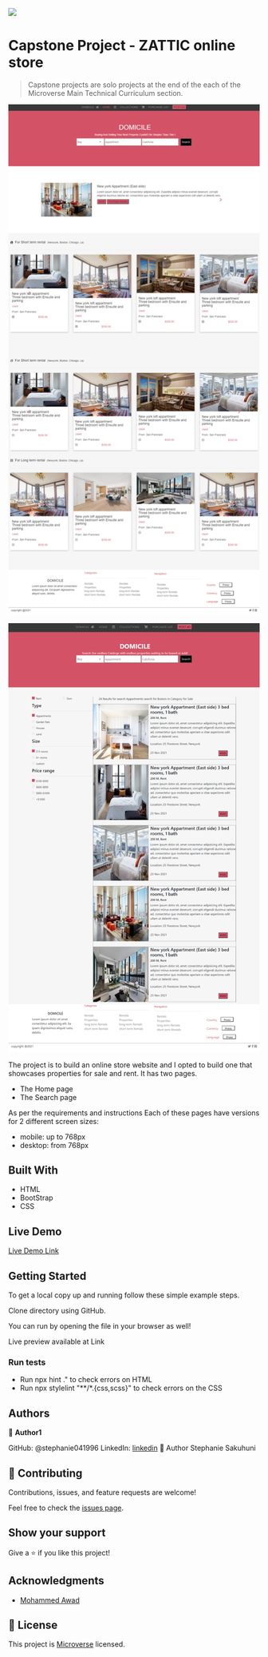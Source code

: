 ![](https://img.shields.io/badge/Microverse-blueviolet)

# Capstone Project - ZATTIC online store

> Capstone projects are solo projects at the end of the each of the Microverse Main Technical Curriculum section. 

![Home](./images/home.png)

![search on big screen](./images/search.png)



The project is to build an online store website and I opted to build one that showcases properties for sale and rent. It has two pages.
- The Home page
- The Search page

As per the requirements and instructions Each of these pages have versions for 2 different screen sizes: 

- mobile: up to 768px
- desktop: from 768px

## Built With

- HTML
- BootStrap
- CSS

## Live Demo

[Live Demo Link](https://stephanie041996.github.io/Capstone1/)


## Getting Started


To get a local copy up and running follow these simple example steps.

Clone directory using GitHub. 

You can run by opening the file in your browser as well!

Live preview available at Link

### Run tests

- Run npx hint ." to check errors on HTML
- Run npx stylelint "**/*.{css,scss}" to check errors on the CSS

## Authors

👤 **Author1**

GitHub: @stephanie041996
LinkedIn: [linkedin](https://www.linkedin.com/in/stephanie-sakuhuni-a81029140/)
👤 Author Stephanie Sakuhuni


## 🤝 Contributing

Contributions, issues, and feature requests are welcome!

Feel free to check the [issues page](https://github.com/Stephanie041996/Capstone1/issues).

## Show your support

Give a ⭐️ if you like this project!

## Acknowledgments

- [Mohammed Awad](https://www.behance.net/gallery/24796463/ZATTIX)

## 📝 License

This project is [Microverse](https://microverse.org) licensed.
